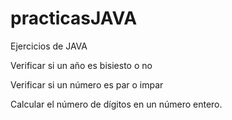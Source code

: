 # practicasJAVA
Ejercicios de JAVA

Verificar si un año es bisiesto o no

Verificar si un número es par o impar

Calcular el número de dígitos en un número entero.
